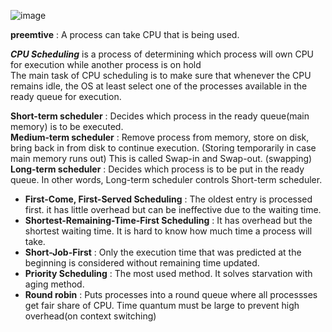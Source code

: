 ![image](https://user-images.githubusercontent.com/67142421/176330810-9567f787-7692-48ff-9d96-0de47d37f664.png)

**preemtive** : A process can take CPU that is being used.

***CPU Scheduling*** is a process of determining which process will own CPU for execution while another process is on hold<br>
The main task of CPU scheduling is to make sure that whenever the CPU remains idle, the OS at least select one of the processes available in the ready queue 
for execution.<br>

**Short-term scheduler** : Decides which process in the ready queue(main memory) is to be executed.<br>
**Medium-term scheduler** : Remove process from memory, store on disk, bring back in from disk to continue execution. (Storing temporarily in case main memory runs out)
	This is called Swap-in and Swap-out. (swapping)<br>
**Long-term scheduler** : Decides which process is to be put in the ready queue. In other words, Long-term scheduler controls Short-term scheduler.<br>

* **First-Come, First-Served Scheduling** : The oldest entry is processed first. it has little overhead but can be ineffective due to the waiting time.
* **Shortest-Remaining-Time-First Scheduling** : It has overhead but the shortest waiting time. It is hard to know how much time a process will take.
* **Short-Job-First** : Only the execution time that was predicted at the beginning is considered without remaining time updated.
* **Priority Scheduling** : The most used method. It solves starvation with aging method.
* **Round robin** : Puts processes into a round queue where all processses get fair share of CPU. Time quantum must be large to prevent high overhead(on context switching)
